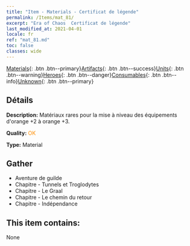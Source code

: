 ```yaml
---
title: "Item - Materials - Certificat de légende"
permalink: /Items/mat_81/
excerpt: "Era of Chaos  Certificat de légende"
last_modified_at: 2021-04-01
locale: fr
ref: "mat_81.md"
toc: false
classes: wide
---
```

 [Materials](/fr/Items/){: .btn .btn--primary}[Artifacts](/fr/Items/Artifacts/){: .btn .btn--success}[Units](/fr/Items/Units/){: .btn .btn--warning}[Heroes](/fr/Items/Heroes/){: .btn .btn--danger}[Consumables](/fr/Items/Consumables/){: .btn .btn--info}[Unknown](/fr/Items/Unknown/){: .btn .btn--primary}

## Détails
 **Description:** Matériaux rares pour la mise à niveau des équipements d'orange +2 à orange +3.

 **Quality:** <span style="color: #FF8C00">OK</span>

 **Type:** Material

## Gather

*    Aventure de guilde 
*    Chapitre - Tunnels et Troglodytes 
*    Chapitre - Le Graal 
*    Chapitre - Le chemin du retour 
*    Chapitre - Indépendance 

## This item contains:

  None

